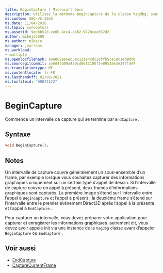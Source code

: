 ```yaml
---
title: BeginCapture | Microsoft Docs
description: Utilisez la méthode BeginCapture de la classe Vsgdbg, pour commencer un intervalle de capture qui se termine par EndCapture.
ms.custom: SEO-VS-2020
ms.date: 11/04/2016
ms.topic: conceptual
ms.assetid: 9edbb52d-ee0b-4cc4-a382-972bcee067d3
author: mikejo5000
ms.author: mikejo
manager: jmartens
ms.workload:
- multiple
ms.openlocfilehash: a9e002a66ec3ec121a4cdc20ffb9ce59c1ed9dc0
ms.sourcegitcommit: ae6d47b09a439cd0e13180f5e89510e3e347fd47
ms.translationtype: MT
ms.contentlocale: fr-FR
ms.lasthandoff: 02/08/2021
ms.locfileid: "99874572"
---
```

# <a name="begincapture"></a>BeginCapture
Commence un intervalle de capture qui se termine par `EndCapture` .

## <a name="syntax"></a>Syntaxe

```C++
void BeginCapture();
```

## <a name="remarks"></a>Notes
 Un intervalle de capture couvre généralement un sous-ensemble d’un frame, par exemple lorsque vous souhaitez capturer des informations graphiques uniquement sur un certain type d’appel de dessin. Si l’intervalle de capture couvre un appel à présent, deux frames d’informations graphiques sont capturés. La première image s’étend sur l’intervalle entre l’appel à `BeginCapture` et l’appel à présent ; la deuxième frame s’étend sur l’intervalle entre le premier événement Direct3D après l’appel à la présente et l’appel à `EndCapture` .

 Pour capturer un intervalle, vous devez préparer votre application pour capturer et enregistrer les informations graphiques. autrement dit, vous devez avoir appelé [init](init.md) via une instance de la `VsgDbg` classe avant d’appeler `BeginCapture` ou `EndCapture` .

## <a name="see-also"></a>Voir aussi
- [EndCapture](endcapture.md)
- [CaptureCurrentFrame](capturecurrentframe.md)